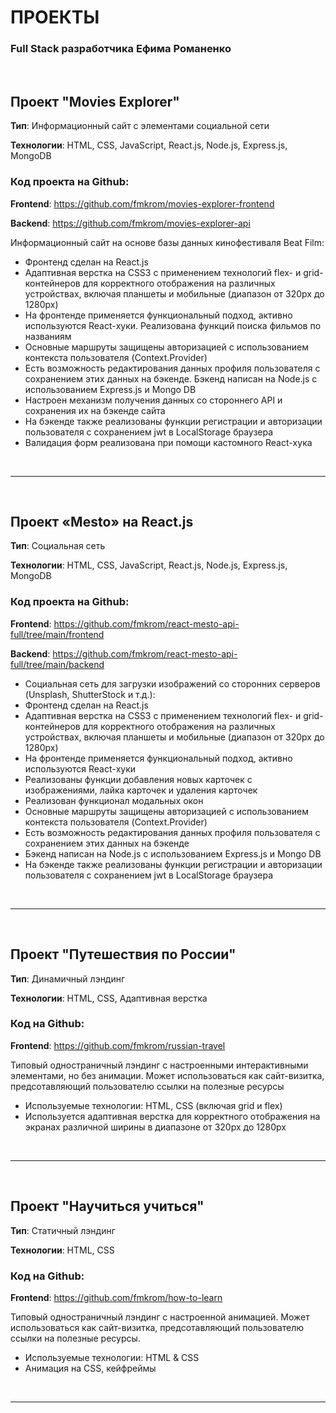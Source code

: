 # ПРОЕКТЫ #

### Full Stack разработчика Ефима Романенко ###

<br/>

## Проект "Movies Explorer" ##

**Тип**: Информационный сайт c элементами социальной сети

**Технологии**: HTML, CSS, JavaScript, React.js, Node.js, Express.js, MongoDB

### Код проекта на Github: ###

**Frontend**: https://github.com/fmkrom/movies-explorer-frontend

**Backend**: https://github.com/fmkrom/movies-explorer-api

Информационный сайт на основе базы данных кинофестиваля Beat Film:

- Фронтенд сделан на React.js
- Адаптивная верстка на CSS3 с применением технологий flex- и grid-контейнеров для корректного отображения на различных устройствах, включая планшеты и мобильные (диапазон от 320px до 1280px)
- На фронтенде применяется функциональный подход, активно используются React-хуки. Реализована функций поиска фильмов по названиям
- Основные маршруты защищены авторизацией с использованием контекста пользователя (Context.Provider)
- Есть возможность редактирования данных профиля пользователя с сохранением этих данных на бэкенде. Бэкенд написан на Node.js с использованием Express.js и Mongo DB
- Настроен механизм получения данных со стороннего API и сохранения их на бэкенде сайта
- На бэкенде также реализованы функции регистрации и авторизации пользователя с сохранением jwt в LocalStorage браузера
- Валидация форм реализована при помощи кастомного React-хука

<br/>

***

<br/>

## Проект «Mesto» на React.js ##

**Тип**: Социальная сеть

**Технологии**: HTML, CSS, JavaScript, React.js, Node.js, Express.js, MongoDB

### Код проекта на Github: ###

**Frontend**: https://github.com/fmkrom/react-mesto-api-full/tree/main/frontend

**Backend**: https://github.com/fmkrom/react-mesto-api-full/tree/main/backend

- Социальная сеть для загрузки изображений со сторонних серверов (Unsplash, ShutterStock и т.д.):
- Фронтенд сделан на React.js
- Адаптивная верстка на CSS3 с применением технологий flex- и grid-контейнеров для корректного отображения на различных устройствах, включая планшеты и мобильные (диапазон от 320px до 1280px)
- На фронтенде применяется функциональный подход, активно используются React-хуки
- Реализованы функции добавления новых карточек с изображениями, лайка карточек и удаления карточек
- Реализован функционал модальных окон
- Основные маршруты защищены авторизацией с использованием контекста пользователя (Context.Provider)
- Есть возможность редактирования данных профиля пользователя с сохранением этих данных на бэкенде
- Бэкенд написан на Node.js с использованием Express.js и Mongo DB
- На бэкенде также реализованы функции регистрации и авторизации пользователя с сохранением jwt в LocalStorage браузера

<br/>

***

<br/>

## Проект "Путешествия по России" ##

**Тип**: Динамичный лэндинг

**Технологии**: HTML, CSS, Адаптивная верстка

### Код на Github: ###

**Frontend**: https://github.com/fmkrom/russian-travel

Типовый одностраничный лэндинг с настроенными интерактивными элементами, но без анимации. Может использоваться как сайт-визитка, предсотавляющий пользователю ссылки на полезные ресурсы

- Используемые технологии: HTML, CSS (включая grid и flex)
- Используется адаптивная верстка для корректного отображения на экранах различной ширины в диапазоне от 320px до 1280px

<br/>

***

<br/>

## Проект "Научиться учиться" ##

**Тип**: Статичный лэндинг

**Технологии**: HTML, CSS

### Код на Github: ###

**Frontend**: https://github.com/fmkrom/how-to-learn

Типовый одностраничный лэндинг с настроенной анимацией. Может использоваться как сайт-визитка, предсотавляющий пользователю ссылки на полезные ресурсы.

- Используемые технологии: HTML & CSS
- Анимация на СSS, кейфреймы

<br/>

***

<br/>

